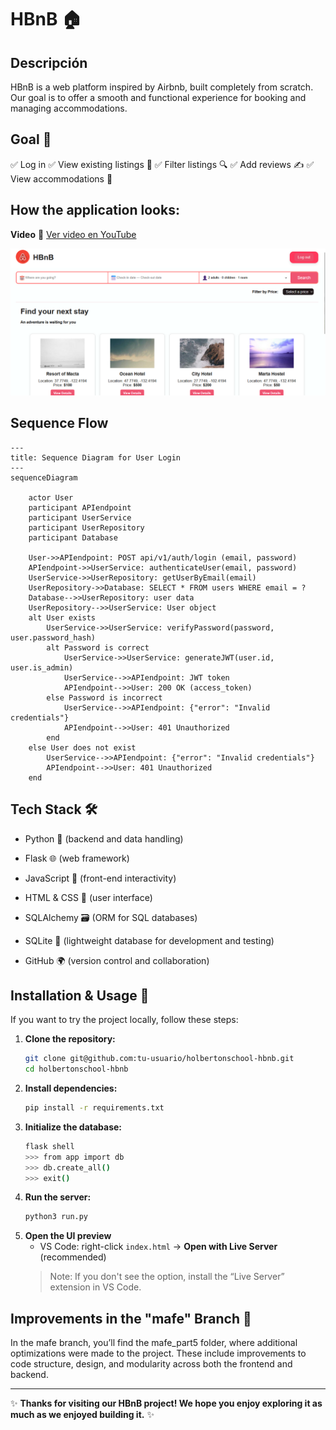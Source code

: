 # HBnB 🏠

## Descripción

HBnB is a web platform inspired by Airbnb, built completely from scratch. Our goal is to offer a smooth and functional experience for booking and managing accommodations.

## Goal 📌

✅ Log in
✅ View existing listings 🏡
✅ Filter listings 🔍
✅ Add reviews ✍️
✅ View accommodations 🏨

## How the application looks:

**Video**
🔗 [Ver video en YouTube](https://youtu.be/g8apjaBVCFA)

![HBnB Preview](images/HBNB.png)

## Sequence Flow

```mermaid
---
title: Sequence Diagram for User Login
---
sequenceDiagram

    actor User
    participant APIendpoint
    participant UserService
    participant UserRepository
    participant Database

    User->>APIendpoint: POST api/v1/auth/login (email, password)
    APIendpoint->>UserService: authenticateUser(email, password)
    UserService->>UserRepository: getUserByEmail(email)
    UserRepository->>Database: SELECT * FROM users WHERE email = ?
    Database-->>UserRepository: user data
    UserRepository-->>UserService: User object
    alt User exists
        UserService->>UserService: verifyPassword(password, user.password_hash)
        alt Password is correct
            UserService->>UserService: generateJWT(user.id, user.is_admin)
            UserService-->>APIendpoint: JWT token
            APIendpoint-->>User: 200 OK (access_token)
        else Password is incorrect
            UserService-->>APIendpoint: {"error": "Invalid credentials"}
            APIendpoint-->>User: 401 Unauthorized
        end
    else User does not exist
        UserService-->>APIendpoint: {"error": "Invalid credentials"}
        APIendpoint-->>User: 401 Unauthorized
    end
```

## Tech Stack 🛠️

- Python 🐍 (backend and data handling)

- Flask 🌐 (web framework)

- JavaScript 📜 (front-end interactivity)

- HTML & CSS 🎨 (user interface)

- SQLAlchemy 🗃️ (ORM for SQL databases)

- SQLite 💾 (lightweight database for development and testing)

- GitHub 🌍 (version control and collaboration)

## Installation & Usage 🚀
If you want to try the project locally, follow these steps:

1. **Clone the repository:**
   ```bash
   git clone git@github.com:tu-usuario/holbertonschool-hbnb.git
   cd holbertonschool-hbnb
   ```
2. **Install dependencies:**
   ```bash
   pip install -r requirements.txt
   ```
3. **Initialize the database:**
   ```bash
   flask shell
   >>> from app import db
   >>> db.create_all()
   >>> exit()
   ```
4. **Run the server:**
   ```bash
   python3 run.py
   ```
5. **Open the UI preview**
   - VS Code: right-click `index.html` → **Open with Live Server** (recommended)
   > Note: If you don't see the option, install the “Live Server” extension in VS Code.

## Improvements in the "mafe" Branch 💪

In the mafe branch, you’ll find the mafe_part5 folder, where additional optimizations were made to the project. These include improvements to code structure, design, and modularity across both the frontend and backend.

---

✨ **Thanks for visiting our HBnB project! We hope you enjoy exploring it as much as we enjoyed building it.** ✨

